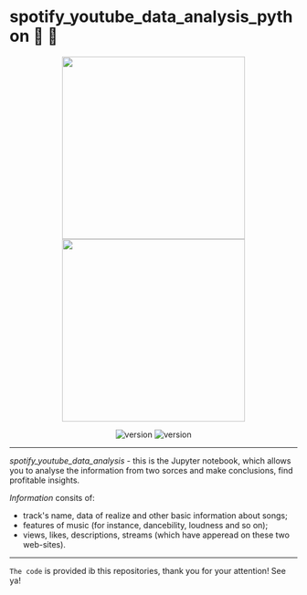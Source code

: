 # spotify_youtube_data_analysis_python :microphone: :musical_keyboard:
<div align="center">
  
  <img src="https://www.freepnglogos.com/uploads/spotify-logo-png/spotify-attempts-clarify-lack-google-cast-support-13.png" alt="" width=320>

  
  <img src="https://www.freepnglogos.com/uploads/youtube-logo-hd-8.png" alt="" width=320>

![version](https://img.shields.io/pypi/v/pandas?color=red)
![version](https://img.shields.io/pypi/v/numpy?color=red)


____
</div>


*spotify_youtube_data_analysis* - this is the Jupyter notebook, which allows you to analyse the information from two sorces and make conclusions, find profitable insights.

*Information* consits of:
- track's name, data of realize and other basic information about songs; 
- features of music (for instance, dancebility, loudness and so on);
- views, likes, descriptions, streams (which have apperead on these two web-sites).
____
`The code` is provided ib this repositories, thank you for your attention!
See ya!
